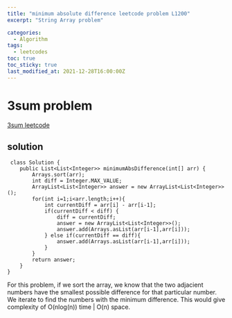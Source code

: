 ```yaml
---
title: "minimum absolute difference leetcode problem L1200"
excerpt: "String Array problem"

categories:
  - Algorithm
tags:
  - leetcodes
toc: true
toc_sticky: true
last_modified_at: 2021-12-28T16:00:00Z
---
```


# 3sum problem 

[3sum leetcode](https://leetcode.com/problems/minimum-absolute-difference/)

## solution
```
 class Solution {
    public List<List<Integer>> minimumAbsDifference(int[] arr) {
        Arrays.sort(arr);
        int diff = Integer.MAX_VALUE;
        ArrayList<List<Integer>> answer = new ArrayList<List<Integer>>();
        for(int i=1;i<arr.length;i++){
            int currentDiff = arr[i] - arr[i-1];
            if(currentDiff < diff) {
                diff = currentDiff;
                answer = new ArrayList<List<Integer>>();
                answer.add(Arrays.asList(arr[i-1],arr[i]));
            } else if(currentDiff == diff){
                answer.add(Arrays.asList(arr[i-1],arr[i]));
            } 
        }
        return answer;
    }
}
```
For this problem, if we sort the array, we know that the two adjacient numbers have the smallest possible difference for that particular number. We iterate to find the numbers with the minimum difference. This would give complexity of O(nlog(n)) time | O(n) space.